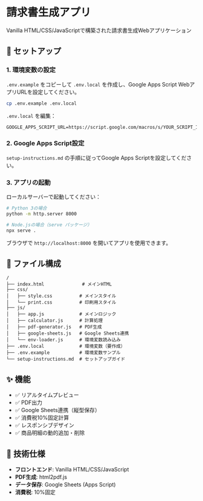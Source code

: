 # 請求書生成アプリ

Vanilla HTML/CSS/JavaScriptで構築された請求書生成Webアプリケーション

## 🚀 セットアップ

### 1. 環境変数の設定
`.env.example` をコピーして `.env.local` を作成し、Google Apps Script WebアプリURLを設定してください。

```bash
cp .env.example .env.local
```

`.env.local` を編集：
```env
GOOGLE_APPS_SCRIPT_URL=https://script.google.com/macros/s/YOUR_SCRIPT_ID/exec
```

### 2. Google Apps Script設定
`setup-instructions.md` の手順に従ってGoogle Apps Scriptを設定してください。

### 3. アプリの起動
ローカルサーバーで起動してください：

```bash
# Python 3の場合
python -m http.server 8000

# Node.jsの場合（serve パッケージ）
npx serve .
```

ブラウザで `http://localhost:8000` を開いてアプリを使用できます。

## 📁 ファイル構成

```
/
├── index.html              # メインHTML
├── css/
│   ├── style.css          # メインスタイル
│   └── print.css          # 印刷用スタイル
├── js/
│   ├── app.js             # メインロジック
│   ├── calculator.js      # 計算処理
│   ├── pdf-generator.js   # PDF生成
│   ├── google-sheets.js   # Google Sheets連携
│   └── env-loader.js      # 環境変数読み込み
├── .env.local             # 環境変数（要作成）
├── .env.example           # 環境変数サンプル
└── setup-instructions.md  # セットアップガイド
```

## ✨ 機能

- ✅ リアルタイムプレビュー
- ✅ PDF出力
- ✅ Google Sheets連携（縦型保存）
- ✅ 消費税10%固定計算
- ✅ レスポンシブデザイン
- ✅ 商品明細の動的追加・削除

## 🔧 技術仕様

- **フロントエンド**: Vanilla HTML/CSS/JavaScript
- **PDF生成**: html2pdf.js
- **データ保存**: Google Sheets (Apps Script)
- **消費税**: 10%固定